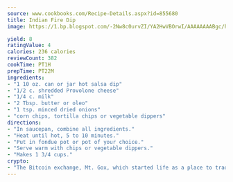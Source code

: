 ```yaml
---
source: www.cookbooks.com/Recipe-Details.aspx?id=855680
title: Indian Fire Dip
image: https://1.bp.blogspot.com/-2Nw8c0urvZI/YA2HwVBOrwI/AAAAAAAABgc/hcoCuYbLRGghREWYfHLERS8jzKEXzVPXwCLcBGAsYHQ/s154/14.png

yield: 8
ratingValue: 4
calories: 236 calories
reviewCount: 382
cookTime: PT1H
prepTime: PT22M
ingredients:
- "1 10 oz. can or jar hot salsa dip"
- "1/2 c. shredded Provolone cheese"
- "1/4 c. milk"
- "2 Tbsp. butter or oleo"
- "1 tsp. minced dried onions"
- "corn chips, tortilla chips or vegetable dippers"
directions:
- "In saucepan, combine all ingredients."
- "Heat until hot, 5 to 10 minutes."
- "Put in fondue pot or pot of your choice."
- "Serve warm with chips or vegetable dippers."
- "Makes 1 3/4 cups."
crypto:
- "The Bitcoin exchange, Mt. Gox, which started life as a place to trade cards from a fantasy game, was hacked."
---
```

